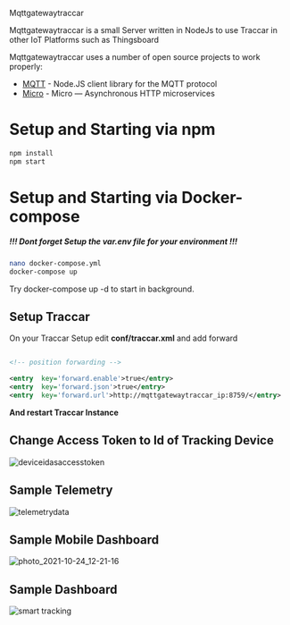 Mqttgatewaytraccar
  

Mqttgatewaytraccar is a small Server written in NodeJs to use Traccar in other IoT Platforms such as Thingsboard
 

Mqttgatewaytraccar uses a number of open source projects to work properly:
  

*  [MQTT](https://www.npmjs.com/package/mqtt) - Node.JS client library for the MQTT protocol
*  [Micro](https://www.npmjs.com/package/micro) - Micro — Asynchronous HTTP microservices

# Setup and Starting via npm

```sh
npm install
npm start
```

# Setup and Starting via Docker-compose
##### !!! Dont forget Setup the var.env file for your environment !!!
```sh
nano docker-compose.yml
docker-compose up
```
 Try docker-compose up -d to start in background.


## Setup Traccar

On your Traccar Setup edit **conf/traccar.xml** and add forward

``` xml

<!-- position forwarding -->

<entry  key='forward.enable'>true</entry>
<entry  key='forward.json'>true</entry>
<entry  key='forward.url'>http://mqttgatewaytraccar_ip:8759/</entry>

```

**And restart Traccar Instance**

## Change Access Token to Id of Tracking Device

![deviceidasaccesstoken](https://user-images.githubusercontent.com/43235624/138587119-71a02117-de51-42b3-88c9-a8439b568444.png)

## Sample Telemetry

![telemetrydata](https://user-images.githubusercontent.com/43235624/138587162-71e47010-d32a-45dd-8c83-62a3a3a8969f.png)

## Sample Mobile Dashboard

![photo_2021-10-24_12-21-16](https://user-images.githubusercontent.com/43235624/138588109-4f9f1056-b063-4cb6-aaf3-0c1289abc888.jpg)

## Sample Dashboard
![smart tracking](https://user-images.githubusercontent.com/43235624/138588205-d6d1b648-a12b-4b81-87b6-51cb8c735959.png)




